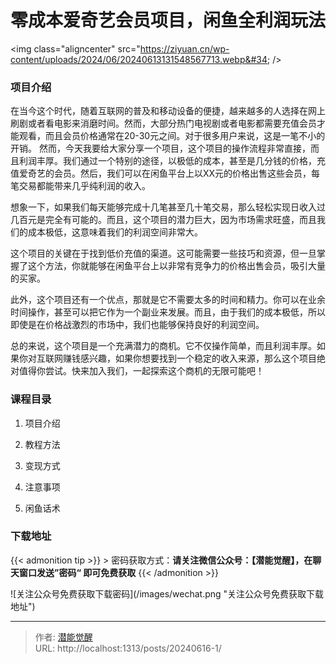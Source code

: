 # 零成本爱奇艺会员项目，闲鱼全利润玩法


&lt;img class=&#34;aligncenter&#34; src=&#34;https://ziyuan.cn/wp-content/uploads/2024/06/20240613131548567713.webp&#34;  /&gt;

###  项目介绍

在当今这个时代，随着互联网的普及和移动设备的便捷，越来越多的人选择在网上刷剧或者看电影来消磨时间。然而，大部分热门电视剧或者电影都需要充值会员才能观看，而且会员价格通常在20-30元之间。对于很多用户来说，这是一笔不小的开销。
然而，今天我要给大家分享一个项目，这个项目的操作流程非常直接，而且利润丰厚。我们通过一个特别的途径，以极低的成本，甚至是几分钱的价格，充值爱奇艺的会员。然后，我们可以在闲鱼平台上以XX元的价格出售这些会员，每笔交易都能带来几乎纯利润的收入。

想象一下，如果我们每天能够完成十几笔甚至几十笔交易，那么轻松实现日收入过几百元是完全有可能的。而且，这个项目的潜力巨大，因为市场需求旺盛，而且我们的成本极低，这意味着我们的利润空间非常大。

这个项目的关键在于找到低价充值的渠道。这可能需要一些技巧和资源，但一旦掌握了这个方法，你就能够在闲鱼平台上以非常有竞争力的价格出售会员，吸引大量的买家。

此外，这个项目还有一个优点，那就是它不需要太多的时间和精力。你可以在业余时间操作，甚至可以把它作为一个副业来发展。而且，由于我们的成本极低，所以即使是在价格战激烈的市场中，我们也能够保持良好的利润空间。

总的来说，这个项目是一个充满潜力的商机。它不仅操作简单，而且利润丰厚。如果你对互联网赚钱感兴趣，如果你想要找到一个稳定的收入来源，那么这个项目绝对值得你尝试。快来加入我们，一起探索这个商机的无限可能吧！


###  课程目录

 1. 项目介绍

 1. 教程方法

 1. 变现方式

 1. 注意事项

 1. 闲鱼话术



### 下载地址




{{&lt; admonition tip &gt;}}
&gt; 密码获取方式：**请关注微信公众号：【潜能觉醒】，在聊天窗口发送”密码“ 即可免费获取**
{{&lt; /admonition &gt;}}


![关注公众号免费获取下载密码](/images/wechat.png &#34;关注公众号免费获取下载地址&#34;)

---

> 作者: [潜能觉醒](/)  
> URL: http://localhost:1313/posts/20240616-1/  

